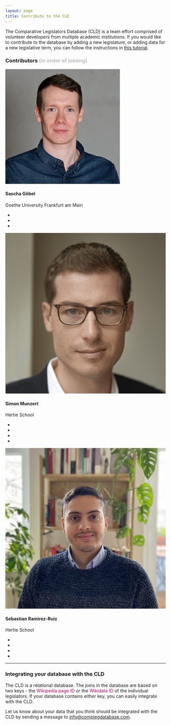 ```yaml
---
layout: page
title: Contribute to the CLD
---
```


The Comparative Legislators Database (CLD) is a team effort comprised of volunteer developers from multiple academic institutions. If you would like to contribute to the database by adding a new legislature, or adding data for a new legislative term, you can follow the instructions in <a class="updates" href="{{ site.baseurl }}/tutorial">this tutorial</a>.

<p><h3><span class="legislator-blue">Contributors</span> <span style="color:#bebebe">(in order of joining)</span></h3></p>

<div class="container">
<div class="row">
<div class="col-6 col-sm-6 col-md-2 col-lg-2">
<img class="mx-auto rounded-circle team-member" src="../img/contributors/saschagoebel.jpg" alt="saschagoebel">
</div>
<div class="col-12 col-sm-12 col-md-4 col-lg-4">
<h4 class="team-name">Sascha Göbel</h4>
<p class="team-uni">Goethe University Frankfurt am Main</p>
<ul class="ist-inline team-social">
<li class="list-inline-item">
<a href="mailto:sascha.goebel@soz.uni-frankfurt.de">
<i class="fa fa-envelope team-social-icon"></i>
</a>
</li>
<li class="list-inline-item">
<a target="_blank" href="https://saschagobel.github.io/">
<i class="fa fa-globe team-social-icon"></i>
</a>
</li>
<li class="list-inline-item">
<a target="_blank" href="https://scholar.google.com/citations?user=DpIVnC8AAAAJ&hl=en">
<i class="fa fa-graduation-cap team-social-icon"></i>
</a>
</li>
</ul>
</div>
<div class="col-6 col-sm-6 col-md-2 col-lg-2">
<img class="mx-auto rounded-circle team-member" src="../img/contributors/simonmunzert.jpg" alt="simonmunzert">
</div>
<div class="col-12 col-sm-12 col-md-4 col-lg-4">
<h4 class="team-name">Simon Munzert</h4>
<p class="team-uni">Hertie School</p>
<ul class="ist-inline team-social">
<li class="list-inline-item">
<a href="mailto:munzert@hertie-school.org">
<i class="fa fa-envelope team-social-icon"></i>
</a>
</li>
<li class="list-inline-item">
<a target="_blank" href="https://simonmunzert.github.io/">
<i class="fa fa-globe team-social-icon"></i>
</a>
</li>
<li class="list-inline-item">
<a target="_blank" href="https://twitter.com/simonsaysnothin">
<i class="fa fa-twitter team-social-icon"></i>
</a>
</li>
<li class="list-inline-item">
<a target="_blank" href="https://scholar.google.de/citations?user=hIMdRkMAAAAJ&hl=en">
<i class="fa fa-graduation-cap team-social-icon"></i>
</a>
</li>
</ul>
</div>
</div>
<div class="row">
<div class="col-6 col-sm-6 col-md-2 col-lg-2">
<img class="mx-auto rounded-circle team-member" src="../img/contributors/sebastianramirezruiz.jpg" alt="sebastianramirezruiz">
</div>
<div class="col-12 col-sm-12 col-md-4 col-lg-4">
<h4 class="team-name">Sebastian Ramirez-Ruiz</h4>
<p class="team-uni">Hertie School</p>
<ul class="ist-inline team-social">
<li class="list-inline-item">
<a href="mailto:ramirez-ruiz@hertie-school.org">
<i class="fa fa-envelope team-social-icon"></i>
</a>
</li>
<li class="list-inline-item">
<a target="_blank" href="https://seramirezruiz.github.io/">
<i class="fa fa-globe team-social-icon"></i>
</a>
</li>
<li class="list-inline-item">
<a target="_blank" href="https://twitter.com/seramirezruiz">
<i class="fa fa-twitter team-social-icon"></i>
</a>
</li>
<li class="list-inline-item">
<a target="_blank" href="https://scholar.google.com/citations?user=Gbqiu-AAAAAJ&hl=en">
<i class="fa fa-graduation-cap team-social-icon"></i>
</a>
</li>
</ul>
</div>
</div>
</div>

---

<h3 class="legislator-blue">Integrating your database with the CLD</h3>

The CLD is a relational database. The joins in the database are based on two keys - the <span style="color:#cc0065">Wikipedia page ID</span> or the <span style="color:#cc0065">Wikidata ID</span> of the individual legislators. If your database contains either key, you can easily integrate with the CLD.

Let us know about your data that you think should be integrated with the CLD by sending a message to [info@complegdatabase.com](info@complegdatabase.com).
